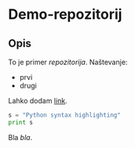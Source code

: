 # Demo-repozitorij

## Opis
To je primer _repozitorija_. Naštevanje:
- prvi
- drugi

Lahko dodam [link](github.com).
```python
s = "Python syntax highlighting"
print s
```

Bla *bla*.
